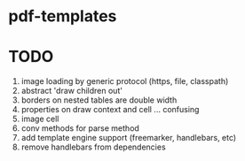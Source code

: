 # pdf-templates

# TODO
1. image loading by generic protocol (https, file, classpath)
2. abstract 'draw children out'
3. borders on nested tables are double width
4. properties on draw context and cell ... confusing
5. image cell
5. conv methods for parse method
5. add template engine support (freemarker, handlebars, etc)
6. remove handlebars from dependencies